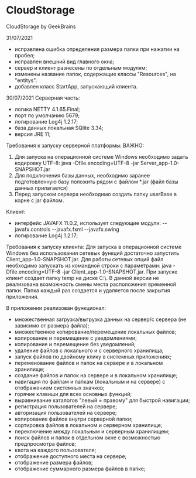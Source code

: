 # CloudStorage
CloudStorage by GeekBrains

31/07/2021
- исправлена ошибка определения размера папки при нажатии на пробел;
- исправлен внешний вид главного окна;
- сервер и клиент разнесены по отдельным модулям;
- изменены название папок, содержащие классы "Resources", на "entitys".
- добавлен класс StartApp, запускающий клиента.

30/07/2021
Серверная часть:
- логика NETTY 4.1.65.Final;
- порт по умолчанию 5679;
- логирование Log4j 1.2.17;
- база данных локальная SQlite 3.34;
- версия JRE 11;

Требования к запуску серверной платформы:
ВАЖНО:
1. Для запуска на операционной системе Windows необходимо задать кодировку UTF-8:
java -Dfile.encoding=UTF-8 -jar Server_app-1.0-SNAPSHOT.jar
2. Для подключения базы данных, необходимо заранее подготовленную базу положить рядом с файлом *.jar (файл базы данных прилагается)
3. Перед запуском сервера необходимо создать папку userBase в корне с jar файлом.

Клиент:
- интерфейс JAVAFX 11.0.2, использует следующие модули:
--javafx.controls
--javafx.fxml
--javafx.swing
- логирование Log4j 1.2.17;

Требования к запуску клиента:
Для запуска в операционной системе Windows без использования сетевых функций достаточно запустить Client_app-1.0-SNAPSHOT.jar.
Для работы сетевых опций файл необходимо запускать из командной строки с параметрами: java -Dfile.encoding=UTF-8 -jar Client_app-1.0-SNAPSHOT.jar.
При запуске клиент создает папку temp на диске C:\\. В данной версии не реализована возможность смены места расположения временной папки.
Папка каждый раз создается и удаляется после закрытия приложения.

В приложении реализован функционал:
- множественная загрузка/выгрузка данных на сервер/с сервера (не зависимо от размера файла);
- множественное копирование/перемещение локальных файлов;
- копирование и перемещение с уведомлениями;
- копирование и перемещение без уведомлений;
- удаление файлов с локального и с серверного хранилища;
- запуск файлов по двойному клику в системных приложениях;
- переменование файлов и папок на сервере и в локальном хранилище;
- создание файлов и папок на сервере и в локальном хранилище;
- навигация по файлам и папкам (локальным и на сервере) с отображением системных значков;
- горячие клавиши для всех основных функций;
- выравнивание каталогов "левый = правому" для быстрой навигации;
- регистрация пользователей на сервере;
- авторизация пользователей на сервере;
- копирование файлов внутри серверной папки;
- сортировка файлов в локальном и серверном хранилище;
- переключение между локальным и серверным хранилищем;
- поиск файлов и папок в отдельном окне с возможностью предпросмотра файлов;
- квота на каждого пользователя;
- отображение доступного места на сервере;
- отображение размера файлов;
- отображение суммарного размера файлов в папке;

